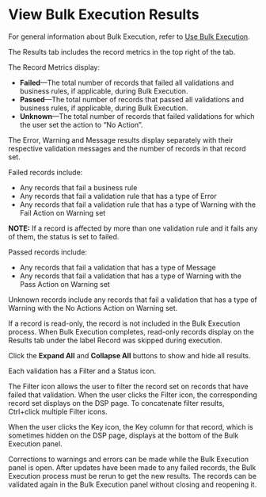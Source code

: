 # View Bulk Execution Results

For general information about Bulk Execution, refer to [Use Bulk
Execution](Use_Bulk_Execution).

The Results tab includes the record metrics in the top right of the tab.

The Record Metrics display:

  - **Failed**—The total number of records that failed all validations
    and business rules, if applicable, during Bulk Execution.
  - **Passed**—The total number of records that passed all validations
    and business rules, if applicable, during Bulk Execution.
  - **Unknown**—The total number of records that failed validations for
    which the user set the action to “No Action”.

The Error, Warning and Message results display separately with their
respective validation messages and the number of records in that record
set.

Failed records include:

  - Any records that fail a business rule
  - Any records that fail a validation rule that has a type of Error
  - Any records that fail a validation rule that has a type of Warning
    with the Fail Action on Warning set

**NOTE:** If a record is affected by more than one validation rule and
it fails any of them, the status is set to failed.

Passed records include:

  - Any records that fail a validation that has a type of Message
  - Any records that fail a validation that has a type of Warning with
    the Pass Action on Warning set

Unknown records include any records that fail a validation that has a
type of Warning with the No Actions Action on Warning set.

If a record is read-only, the record is not included in the Bulk
Execution process. When Bulk Execution completes, read-only records
display on the Results tab under the label Record was skipped during
execution.

Click the **Expand All** and **Collapse All** buttons to show and hide
all results.

Each validation has a Filter and a Status icon.

The Filter icon allows the user to filter the record set on records that
have failed that validation. When the user clicks the Filter icon, the
corresponding record set displays on the DSP page. To concatenate filter
results, Ctrl+click multiple Filter icons.

When the user clicks the Key icon, the Key column for that record, which
is sometimes hidden on the DSP page, displays at the bottom of the Bulk
Execution panel.

Corrections to warnings and errors can be made while the Bulk Execution
panel is open. After updates have been made to any failed records, the
Bulk Execution process must be rerun to get the new results. The records
can be validated again in the Bulk Execution panel without closing and
reopening it.
